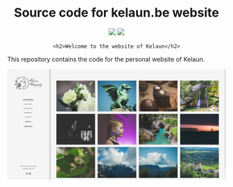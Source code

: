 <div align="center">
	<h1>Source code for kelaun.be website</h1>
</div>

<div align="center">
	<img src="https://img.shields.io/maintenance/yes/2020?label=maintained&style=flat-square"> <img src="https://img.shields.io/badge/contribution-welcome-brightgreen&?style=flat-square">

	<h2>Welcome to the website of Kelaun</h2>
</div>

<div align="left">
	<p>
		This repository contains the code for the personal website of Kelaun.<br>
	</p>
	<img src="https://raw.githubusercontent.com/kelaun/screenshots/master/website.png" align="center">
</div>
